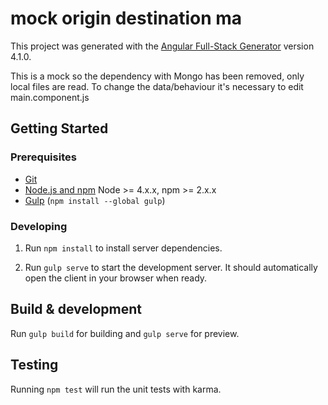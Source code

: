 # mock origin destination ma

This project was generated with the [Angular Full-Stack Generator](https://github.com/DaftMonk/generator-angular-fullstack) version 4.1.0.

This is a mock so the dependency with Mongo has been removed, only local files are read.
To change the data/behaviour it's necessary to edit main.component.js

## Getting Started

### Prerequisites

- [Git](https://git-scm.com/)
- [Node.js and npm](nodejs.org) Node >= 4.x.x, npm >= 2.x.x
- [Gulp](http://gulpjs.com/) (`npm install --global gulp`)

### Developing

1. Run `npm install` to install server dependencies.

2. Run `gulp serve` to start the development server. It should automatically open the client in your browser when ready.

## Build & development

Run `gulp build` for building and `gulp serve` for preview.

## Testing

Running `npm test` will run the unit tests with karma.

